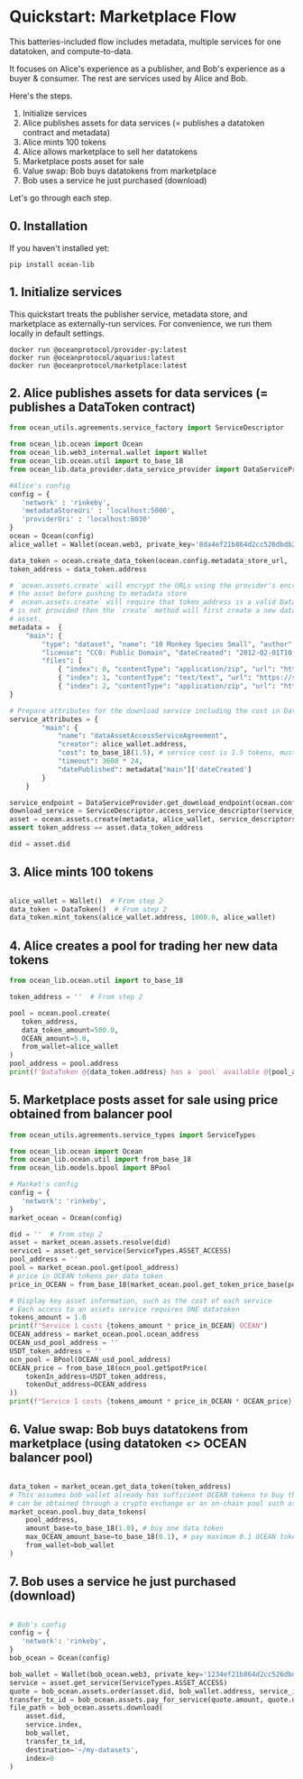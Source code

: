 # Quickstart: Marketplace Flow

This batteries-included flow includes metadata, multiple services for one datatoken, and compute-to-data.

It focuses on Alice's experience as a publisher, and Bob's experience as a buyer & consumer. The rest are services used by Alice and Bob.

Here's the steps.
1. Initialize services
1. Alice publishes assets for data services (= publishes a datatoken contract and metadata)
1. Alice mints 100 tokens
1. Alice allows marketplace to sell her datatokens
1. Marketplace posts asset for sale
1. Value swap: Bob buys datatokens from marketplace
1. Bob uses a service he just purchased (download)

Let's go through each step.

## 0. Installation

If you haven't installed yet:
```console
pip install ocean-lib
```

## 1. Initialize services

This quickstart treats the publisher service, metadata store, and marketplace as 
externally-run services. For convenience, we run them locally in default settings.

```
docker run @oceanprotocol/provider-py:latest
docker run @oceanprotocol/aquarius:latest
docker run @oceanprotocol/marketplace:latest
```

## 2. Alice publishes assets for data services (= publishes a DataToken contract)

```python
from ocean_utils.agreements.service_factory import ServiceDescriptor

from ocean_lib.ocean import Ocean
from ocean_lib.web3_internal.wallet import Wallet
from ocean_lib.ocean.util import to_base_18
from ocean_lib.data_provider.data_service_provider import DataServiceProvider

#Alice's config
config = {
   'network' : 'rinkeby',
   'metadataStoreUri' : 'localhost:5000',
   'providerUri' : 'localhost:8030'
}
ocean = Ocean(config)
alice_wallet = Wallet(ocean.web3, private_key='8da4ef21b864d2cc526dbdb2a120bd2874c36c9d0a1fb7f8c63d7f7a8b41de8f')

data_token = ocean.create_data_token(ocean.config.metadata_store_url, 'DataToken1', 'DT1', alice_wallet)
token_address = data_token.address

# `ocean.assets.create` will encrypt the URLs using the provider's encrypt service endpoint and update 
# the asset before pushing to metadata store
# `ocean.assets.create` will require that token_address is a valid DataToken contract address, unless token_address
# is not provided then the `create` method will first create a new data token and use it in the new
# asset.
metadata =  {
    "main": {
        "type": "dataset", "name": "10 Monkey Species Small", "author": "Mario", 
        "license": "CC0: Public Domain", "dateCreated": "2012-02-01T10:55:11Z", 
        "files": [
            { "index": 0, "contentType": "application/zip", "url": "https://s3.amazonaws.com/datacommons-seeding-us-east/10_Monkey_Species_Small/assets/training.zip"},
            { "index": 1, "contentType": "text/text", "url": "https://s3.amazonaws.com/datacommons-seeding-us-east/10_Monkey_Species_Small/assets/monkey_labels.txt"},
            { "index": 2, "contentType": "application/zip", "url": "https://s3.amazonaws.com/datacommons-seeding-us-east/10_Monkey_Species_Small/assets/validation.zip"}]}
}

# Prepare attributes for the download service including the cost in DataTokens
service_attributes = {
        "main": {
            "name": "dataAssetAccessServiceAgreement",
            "creator": alice_wallet.address,
            "cost": to_base_18(1.5), # service cost is 1.5 tokens, must be converted to 
            "timeout": 3600 * 24,
            "datePublished": metadata["main"]['dateCreated']
        }
    }

service_endpoint = DataServiceProvider.get_download_endpoint(ocean.config)
download_service = ServiceDescriptor.access_service_descriptor(service_attributes, service_endpoint)
asset = ocean.assets.create(metadata, alice_wallet, service_descriptors=[download_service], data_token_address=token_address)
assert token_address == asset.data_token_address

did = asset.did
```

## 3. Alice mints 100 tokens

```python

alice_wallet = Wallet()  # From step 2
data_token = DataToken()  # From step 2
data_token.mint_tokens(alice_wallet.address, 1000.0, alice_wallet)
```

## 4. Alice creates a pool for trading her new data tokens

```python
from ocean_lib.ocean.util import to_base_18

token_address = ''  # From step 2

pool = ocean.pool.create(
   token_address,
   data_token_amount=500.0,
   OCEAN_amount=5.0,
   from_wallet=alice_wallet
)
pool_address = pool.address
print(f'DataToken @{data_token.address} has a `pool` available @{pool_address}')
```

## 5. Marketplace posts asset for sale using price obtained from balancer pool

```python
from ocean_utils.agreements.service_types import ServiceTypes

from ocean_lib.ocean import Ocean
from ocean_lib.ocean.util import from_base_18
from ocean_lib.models.bpool import BPool

# Market's config
config = {
   'network': 'rinkeby',
}
market_ocean = Ocean(config)

did = ''  # from step 2
asset = market_ocean.assets.resolve(did)
service1 = asset.get_service(ServiceTypes.ASSET_ACCESS)
pool_address = ''
pool = market_ocean.pool.get(pool_address)
# price in OCEAN tokens per data token
price_in_OCEAN = from_base_18(market_ocean.pool.get_token_price_base(pool_address))

# Display key asset information, such as the cost of each service
# Each access to an assets service requires ONE datatoken
tokens_amount = 1.0
print(f"Service 1 costs {tokens_amount * price_in_OCEAN} OCEAN")
OCEAN_address = market_ocean.pool.ocean_address
OCEAN_usd_pool_address = ''
USDT_token_address = ''
ocn_pool = BPool(OCEAN_usd_pool_address)
OCEAN_price = from_base_18(ocn_pool.getSpotPrice(
    tokenIn_address=USDT_token_address,
    tokenOut_address=OCEAN_address
))
print(f"Service 1 costs {tokens_amount * price_in_OCEAN * OCEAN_price} USD")
```

## 6. Value swap: Bob buys datatokens from marketplace (using datatoken <> OCEAN balancer pool)

```python

data_token = market_ocean.get_data_token(token_address)
# This assumes bob_wallet already has sufficient OCEAN tokens to buy the data token. OCEAN tokens 
# can be obtained through a crypto exchange or an on-chain pool such as balancer or uniswap
market_ocean.pool.buy_data_tokens(
    pool_address, 
    amount_base=to_base_18(1.0), # buy one data token
    max_OCEAN_amount_base=to_base_18(0.1), # pay maximum 0.1 OCEAN tokens
    from_wallet=bob_wallet
)


```
   
## 7. Bob uses a service he just purchased (download)

```python

# Bob's config
config = {
   'network': 'rinkeby',
}
bob_ocean = Ocean(config)

bob_wallet = Wallet(bob_ocean.web3, private_key='1234ef21b864d2cc526dbdb2a120bd2874c36c9d0a1fb7f8c63d7f7a8b41de8o')
service = asset.get_service(ServiceTypes.ASSET_ACCESS)
quote = bob_ocean.assets.order(asset.did, bob_wallet.address, service_index=service.index)
transfer_tx_id = bob_ocean.assets.pay_for_service(quote.amount, quote.data_token_address, quote.receiver_address, bob_wallet)
file_path = bob_ocean.assets.download(
    asset.did, 
    service.index, 
    bob_wallet, 
    transfer_tx_id, 
    destination='~/my-datasets', 
    index=0
)
```
